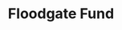 ---
layout: firm_page
title: "Floodgate Fund"
id: "floodgate.com"
permalink: "/floodgatefundfloodgate.com/"
website: "https://www.floodgate.com"
offices: "Menlo Park (United States)"
investment_stages: "Pre-seed, Seed"
portfolio_companies: "Lyft, Okta, Outreach, Twitter, Airbnb, Stripe, Uber"
portfolio_link: "https://www.floodgate.com/companies"
investment_markets: "Technology, Artificial Intelligence, Enterprise, Healthcare, Consumer, Fintech, Crypto, Edtech, Gaming, Ecommerce, Food Tech, Real Estate, Logistics & Supply Chain, Marketing & Advertising, Information Technology & Services, Hospital & Health Care, Biotechnology, Video, Social, Wireless, Energy, Data, Financial Services, Insurance, Manufacturing, Marketplace, Transportation, Low Code, Security, Knowledge Management, Communication"
founded_year: "2006"
description: "Floodgate Fund is a venture capital firm that focuses on early stage investments in technology companies. They back extraordinary founders at pre-seed and seed stages, having invested in hundreds of companies over the last decade."
linkedin: "https://www.linkedin.com/company/floodgate"
twitter: "https://twitter.com/floodgatefund?lang=en"
instagram: ""
team_page: "https://www.floodgate.com/team"
investor_type: "Venture Capital"
crunchbase: "https://www.crunchbase.com/organization/floodgate"
pitchbook: ""

# SEO Optimization
meta_title: "Floodgate Fund - VC Firm - projectstartups.com"
meta_description: "Floodgate Fund, Floodgate Fund is a venture capital firm that focuses on early stage investments in technology companies. They back extraordinary founders at pre-seed..."
meta_keywords: "Floodgate Fund, Technology, Artificial Intelligence, Enterprise, Healthcare, Consumer, Fintech, Crypto, Edtech, Gaming, Ecommerce, Food Tech, Real Estate, Logistics & Supply Chain, Marketing & Advertising, Information Technology & Services, Hospital & Health Care, Biotechnology, Video, Social, Wireless, Energy, Data, Financial Services, Insurance, Manufacturing, Marketplace, Transportation, Low Code, Security, Knowledge Management, Communication, VC firm, venture capital, startup investor, projectstartups.com"
canonical_url: "https://vc.projectstartups.com/floodgatefundfloodgate.com/"
---